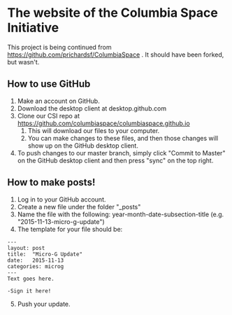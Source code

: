 # The website of the Columbia Space Initiative

This project is being continued from https://github.com/prichardsf/ColumbiaSpace . It should have been forked, but wasn't.

## How to use GitHub

1. Make an account on GitHub.
2. Download the desktop client at desktop.github.com
3. Clone our CSI repo at https://github.com/columbiaspace/columbiaspace.github.io 
	1. This will download our files to your computer.
	2. You can make changes to these files, and then those changes will show up on the GitHub desktop client.
4. To push changes to our master branch, simply click "Commit to Master" on the GitHub desktop client and then press "sync" on the top right.


## How to make posts!

1. Log in to your GitHub account.
2. Create a new file under the folder "_posts"
3. Name the file with the following: year-month-date-subsection-title (e.g. "2015-11-13-micro-g-update")
4. The template for your file should be:

```
---
layout: post
title:  "Micro-G Update"
date:   2015-11-13
categories: microg
---
Text goes here.

-Sign it here!
```

5. Push your update.

